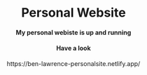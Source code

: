 <h1 align="center">Personal Website</h1> 

<h4 align="center">My personal webiste is up and running</h4> 
<h4 align="center">Have a look</h4>
<p align="center">https://ben-lawrence-personalsite.netlify.app/</p>
